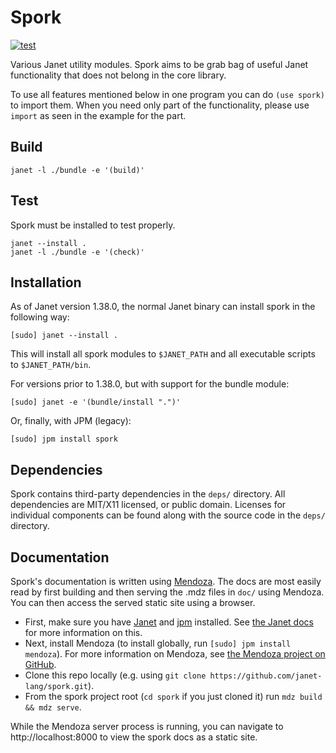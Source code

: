 # Spork

[![test](https://github.com/janet-lang/spork/actions/workflows/test.yml/badge.svg)](https://github.com/janet-lang/spork/actions/workflows/test.yml)

Various Janet utility modules. Spork aims to be grab bag of useful Janet functionality that
does not belong in the core library.

To use all features mentioned below in one program you can do `(use spork)` to
import them. When you need only part of the functionality, please use `import`
as seen in the example for the part.

## Build

```
janet -l ./bundle -e '(build)'
```

## Test

Spork must be installed to test properly.

```
janet --install .
janet -l ./bundle -e '(check)'
```

## Installation

As of Janet version 1.38.0, the normal Janet binary can install spork in the following way:

```
[sudo] janet --install .
```

This will install all spork modules to `$JANET_PATH` and all executable scripts to `$JANET_PATH/bin`.

For versions prior to 1.38.0, but with support for the bundle module:

```
[sudo] janet -e '(bundle/install ".")'
```

Or, finally, with JPM (legacy):

```
[sudo] jpm install spork
```

## Dependencies

Spork contains third-party dependencies in the `deps/` directory. All dependencies are MIT/X11 licensed, or public domain.
Licenses for individual components can be found along with the source code in the `deps/` directory.

## Documentation

Spork's documentation is written using [Mendoza](https://github.com/bakpakin/mendoza).
  The docs are most easily read by first building and then serving the .mdz files in `doc/` using Mendoza.
  You can then access the served static site using a browser.

- First, make sure you have [Janet](https://janet-lang.org/) and [jpm](https://janet-lang.org/docs/jpm.html) installed. See [the Janet docs](https://janet-lang.org/docs/index.html) for more information on this.
- Next, install Mendoza (to install globally, run `[sudo] jpm install mendoza`). For more information on Mendoza, see [the Mendoza project on GitHub](https://github.com/bakpakin/mendoza).
- Clone this repo locally (e.g. using `git clone https://github.com/janet-lang/spork.git`).
- From the spork project root (`cd spork` if you just cloned it) run `mdz build && mdz serve`.

While the Mendoza server process is running, you can navigate to http://localhost:8000 to view the spork docs as a static site.

